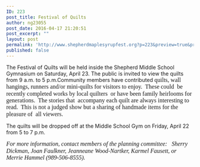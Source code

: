 ```yaml
---
ID: 223
post_title: Festival of Quilts
author: ng23055
post_date: 2016-04-17 21:20:51
post_excerpt: ""
layout: post
permalink: 'http://www.shepherdmaplesyrupfest.org?p=223&preview=true&preview_id=223'
published: false
---
```

The Festival of Quilts will be held inside the Shepherd Middle School Gymnasium on Saturday, April 23. The public is invited to view the quilts from 9 a.m. to 5 p.m.<!--more-->Community members have contributed <span style="font-size:12pt;line-height:115%;font-family:'Times New Roman', serif;">quilts, wall hangings, runners and/or mini-quilts for visitors to enjoy.  These could  be recently completed works by local quilters  or have been family heirlooms for generations.  The stories that  accompany each quilt are always interesting to read.  This is not a judged show but a sharing of handmade items for the pleasure of  all viewers.</span>

The quilts will be dropped off at the Middle School Gym on Friday, April 22 from 5 to 7 p.m.

<em><span style="font-size:12pt;line-height:115%;font-family:'Times New Roman', serif;">For more information, contact members of the planning committee:   Sherry Dickman, Joan Faulkner, Jeanneane Wood-Nartker, Karmel Fausett, or Merrie Hammel (989-506-8555). </span></em>